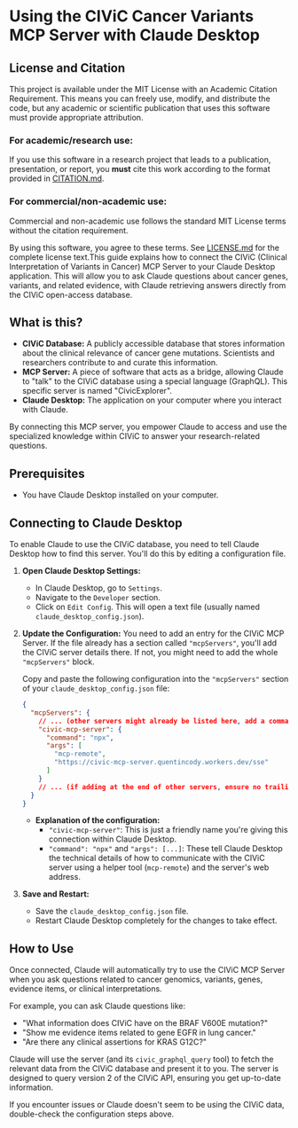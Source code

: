 # Using the CIViC Cancer Variants MCP Server with Claude Desktop

## License and Citation

This project is available under the MIT License with an Academic Citation Requirement. This means you can freely use, modify, and distribute the code, but any academic or scientific publication that uses this software must provide appropriate attribution.

### For academic/research use:
If you use this software in a research project that leads to a publication, presentation, or report, you **must** cite this work according to the format provided in [CITATION.md](CITATION.md).

### For commercial/non-academic use:
Commercial and non-academic use follows the standard MIT License terms without the citation requirement.

By using this software, you agree to these terms. See [LICENSE.md](LICENSE.md) for the complete license text.This guide explains how to connect the CIViC (Clinical Interpretation of Variants in Cancer) MCP Server to your Claude Desktop application. This will allow you to ask Claude questions about cancer genes, variants, and related evidence, with Claude retrieving answers directly from the CIViC open-access database.

## What is this?

*   **CIViC Database:** A publicly accessible database that stores information about the clinical relevance of cancer gene mutations. Scientists and researchers contribute to and curate this information.
*   **MCP Server:** A piece of software that acts as a bridge, allowing Claude to "talk" to the CIViC database using a special language (GraphQL). This specific server is named "CivicExplorer".
*   **Claude Desktop:** The application on your computer where you interact with Claude.

By connecting this MCP server, you empower Claude to access and use the specialized knowledge within CIViC to answer your research-related questions.

## Prerequisites

*   You have Claude Desktop installed on your computer.

## Connecting to Claude Desktop

To enable Claude to use the CIViC database, you need to tell Claude Desktop how to find this server. You'll do this by editing a configuration file.

1.  **Open Claude Desktop Settings:**
    *   In Claude Desktop, go to `Settings`.
    *   Navigate to the `Developer` section.
    *   Click on `Edit Config`. This will open a text file (usually named `claude_desktop_config.json`).

2.  **Update the Configuration:**
    You need to add an entry for the CIViC MCP Server. If the file already has a section called `"mcpServers"`, you'll add the CIViC server details there. If not, you might need to add the whole `"mcpServers"` block.

    Copy and paste the following configuration into the `"mcpServers"` section of your `claude_desktop_config.json` file:

    ```json
    {
      "mcpServers": {
        // ... (other servers might already be listed here, add a comma if needed)
        "civic-mcp-server": {
          "command": "npx",
          "args": [
            "mcp-remote",
            "https://civic-mcp-server.quentincody.workers.dev/sse"
          ]
        }
        // ... (if adding at the end of other servers, ensure no trailing comma on the last one)
      }
    }
    ```

    *   **Explanation of the configuration:**
        *   `"civic-mcp-server"`: This is just a friendly name you're giving this connection within Claude Desktop.
        *   `"command": "npx"` and `"args": [...]`: These tell Claude Desktop the technical details of how to communicate with the CIViC server using a helper tool (`mcp-remote`) and the server's web address.

3.  **Save and Restart:**
    *   Save the `claude_desktop_config.json` file.
    *   Restart Claude Desktop completely for the changes to take effect.

## How to Use

Once connected, Claude will automatically try to use the CIViC MCP Server when you ask questions related to cancer genomics, variants, genes, evidence items, or clinical interpretations.

For example, you can ask Claude questions like:

*   "What information does CIViC have on the BRAF V600E mutation?"
*   "Show me evidence items related to gene EGFR in lung cancer."
*   "Are there any clinical assertions for KRAS G12C?"

Claude will use the server (and its `civic_graphql_query` tool) to fetch the relevant data from the CIViC database and present it to you. The server is designed to query version 2 of the CIViC API, ensuring you get up-to-date information.

If you encounter issues or Claude doesn't seem to be using the CIViC data, double-check the configuration steps above.

